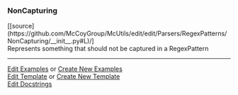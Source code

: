 ### <a id="McUtils.Parsers.RegexPatterns.NonCapturing">NonCapturing</a> 
<div class="docs-source-link" markdown="1">
[[source](https://github.com/McCoyGroup/McUtils/edit/edit/Parsers/RegexPatterns/NonCapturing/__init__.py#L)/]
</div>
Represents something that should not be captured in a RegexPattern



___

[Edit Examples](https://github.com/McCoyGroup/McUtils/edit/edit/ci/examples/McUtils/Parsers/RegexPatterns/NonCapturing.md) or 
[Create New Examples](https://github.com/McCoyGroup/McUtils/new/edit/?filename=ci/examples/McUtils/Parsers/RegexPatterns/NonCapturing.md) <br/>
[Edit Template](https://github.com/McCoyGroup/McUtils/edit/edit/ci/docs/McUtils/Parsers/RegexPatterns/NonCapturing.md) or 
[Create New Template](https://github.com/McCoyGroup/McUtils/new/edit/?filename=ci/docs/templates/McUtils/Parsers/RegexPatterns/NonCapturing.md) <br/>
[Edit Docstrings](https://github.com/McCoyGroup/McUtils/edit/edit/Parsers/RegexPatterns/NonCapturing/__init__.py#L?message=Update%20Docs)

